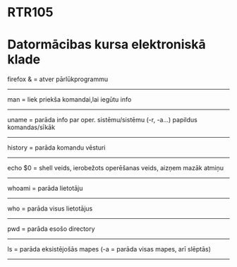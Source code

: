 # RTR105
# Datormācibas kursa elektroniskā klade
firefox & = atver pārlūkprogrammu <hr /> 
man = liek priekša komandai,lai iegūtu info <hr /> 
uname = parāda info par oper. sistēmu/sistēmu (-r, -a...) papildus komandas/sīkāk <hr /> 
history = parāda komandu vēsturi <hr /> 
echo $0 = shell veids, ierobežots operēšanas veids, aizņem mazāk atmiņu <hr /> 
whoami = parāda lietotāju <hr /> 
who = parāda visus lietotājus <hr /> 
pwd = parāda esošo directory <hr /> 
ls = parāda eksistējošās mapes (-a = parāda visas mapes, arī slēptās) <hr />


